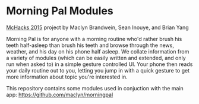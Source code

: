 Morning Pal Modules
====
[McHacks 2015](http://mchacks.io) project by Maclyn Brandwein, Sean Inouye, and Brian Yang 

Morning Pal is for anyone with a morning routine who'd rather brush his teeth half-asleep than brush his teeth and browse through the news, weather, and his day on his phone half asleep. We collate information from a variety of modules (which can be easily written and extended, and only run when asked to) in a simple gesture controlled UI. Your phone then reads your daily routine out to you, letting you jump in with a quick gesture to get more information about topic you're interested in.

This repository contains some modules used in conjuction with the main app: https://github.com/maclyn/morningpal
